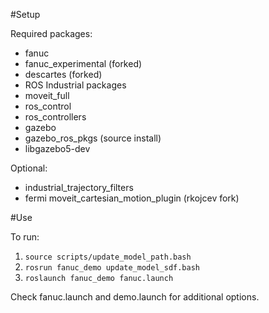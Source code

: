 #Setup

Required packages:
- fanuc
- fanuc_experimental (forked)
- descartes (forked)
- ROS Industrial packages
- moveit_full
- ros_control
- ros_controllers
- gazebo
- gazebo_ros_pkgs (source install)
- libgazebo5-dev

Optional:
- industrial_trajectory_filters
- fermi moveit_cartesian_motion_plugin (rkojcev fork)

#Use

To run:

 1. ```source scripts/update_model_path.bash```
 2. ```rosrun fanuc_demo update_model_sdf.bash```
 3. ```roslaunch fanuc_demo fanuc.launch```

Check fanuc.launch and demo.launch for additional options.
